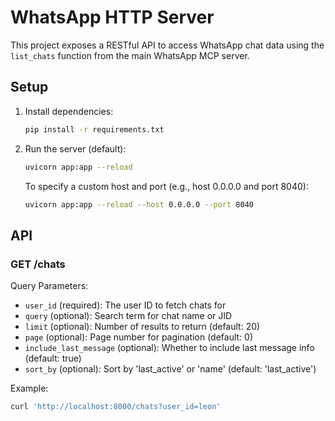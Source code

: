 # WhatsApp HTTP Server

This project exposes a RESTful API to access WhatsApp chat data using the `list_chats` function from the main WhatsApp MCP server.

## Setup

1. Install dependencies:
   ```bash
   pip install -r requirements.txt
   ```

2. Run the server (default):
   ```bash
   uvicorn app:app --reload
   ```

   To specify a custom host and port (e.g., host 0.0.0.0 and port 8040):
   ```bash
   uvicorn app:app --reload --host 0.0.0.0 --port 8040
   ```

## API

### GET /chats

Query Parameters:
- `user_id` (required): The user ID to fetch chats for
- `query` (optional): Search term for chat name or JID
- `limit` (optional): Number of results to return (default: 20)
- `page` (optional): Page number for pagination (default: 0)
- `include_last_message` (optional): Whether to include last message info (default: true)
- `sort_by` (optional): Sort by 'last_active' or 'name' (default: 'last_active')

Example:
```bash
curl 'http://localhost:8000/chats?user_id=leon'
``` 
